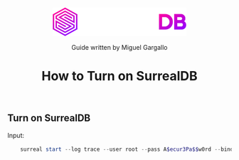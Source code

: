 <br>
<p align="center">
    <a href="https://surrealdb.com#gh-dark-mode-only" target="_blank">
        <img width="300" src="/img/white/logo.svg" alt="SurrealDB Logo">
    </a>
    <p align="center">
    Guide written by Miguel Gargallo
    </p>
    <h1 align="center">
        How to Turn on SurrealDB
    </h1>
</p>
<br>

## Turn on SurrealDB

Input:

```powershell
	surreal start --log trace --user root --pass A$ecur3Pa$$w0rd --bind 0.0.0.0:8000
```
